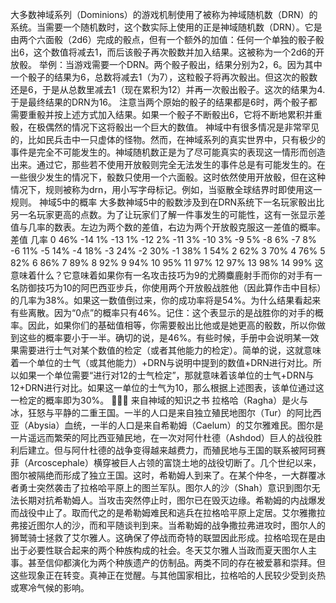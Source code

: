 大多数神域系列（Dominions）的游戏机制使用了被称为神域随机数（DRN）的系统。当需要一个随机数时，这个数实际上使用的正是神域随机数（DRN）。它是由两个六面骰（2d6）完成的骰点，但有一个额外的加值：任何一个单独的骰子骰出6，这个数值将减去1，而后该骰子再次骰数并加入结果。这被称为一个2d6的开放骰。
举例：当游戏需要一个DRN。两个骰子骰出，结果分别为2，6。因为其中一个骰子的结果为6，总数将减去1（为7），这粒骰子将再次骰出。但这次的骰数还是6，于是从总数里减去1（现在累积为12）并再一次骰出骰子。这次的结果为4.于是最终结果的DRN为16。
注意当两个原始的骰子的结果都是6时，两个骰子都需要重骰并按上述方式加入结果。如果一个骰子不断骰出6，它将不断地累积并重骰，在极偶然的情况下这将骰出一个巨大的数值。
神域中有很多情况是非常罕见的，比如民兵击中一只虚体的怪物。然而，在神域系列的真实世界中，只有极少的事件是完全不可能发生的。神域随机数正是为了尽可能真实的表现这一情形而创造出来。通过它，那些若不使用开放骰则完全无法发生的事件总是有可能发生的。在一些很少发生的情况下，骰数只使用一个六面骰。这时依然使用开放骰，但在这种情况下，规则被称为drn，用小写字母标记。例如，当驱散全球结界时即使用这一规则。
神域5中的概率 
大多数神域5中的骰数涉及到在DRN系统下一名玩家骰出比另一名玩家更高的点数。为了让玩家们了解一件事发生的可能性，这有一张显示差值与几率的数表。左边为两个数的差值，右边为两个开放骰克服这一差值的概率。
差值
几率 0 46% -14 1% -13 1% -12 2% -11 3% -10 3% -9 5% -8 6% -7 8% -6 11% -5 14% -4 18% -3 24% -2 30% -1 38% 1 54% 2 62% 3 70% 4 76% 5 82% 6 86% 7 89% 8 92% 9 94% 10 95% 11 97% 12 97% 13 98% 14 99%
这意味着什么？它意味着如果你有一名攻击技巧为9的尤腾麋鹿射手而你的对手有一名防御技巧为10的阿巴西亚步兵，你使用两个开放骰战胜他（因此算作击中目标）的几率为38%。如果这一数值倒过来，你的成功率将是54%。为什么结果看起来有些离散。因为“0点”的概率只有46%。记住：这个表显示的是战胜你的对手的概率。因此，如果你们的基础值相等，你需要骰出比他或是她更高的骰数，所以你做到这些的概率要小于一半。确切的说，是46%。有些时候，手册中会说明某一效果需要进行士气对某个数值的检定（或者其他能力的检定）。简单的说，这就意味着一个单位的士气（或其他能力）+DRN与说明中提到的数值+DRN进行对比。所以如果一个单位需要“进行对12的士气检定”，那就意味着该单位的士气+DRN与12+DRN进行对比。如果这一单位的士气为10，那么根据上述图表，该单位通过这一检定的概率即为30%。
 来自神域的知识之书
拉格哈（Ragha）是火与冰，狂怒与平静的二重王国。一半的人口是来自独立殖民地图尔（Tur）的阿比西亚（Abysia）血统，一半的人口是来自希勒姆（Caelum）的艾尔雅难民。图尔是一片遥远而繁荣的阿比西亚殖民地，在一次对阿什杜德（Ashdod）巨人的战役胜利后建立。但与阿什杜德的战争变得越来越费力，而殖民地与王国的联系被阿珂赛菲（Arcoscephale）横穿被巨人占领的富饶土地的战役切断了。几个世纪以来，图尔被隔绝而形成了独立王国。这时，希勒姆人到来了。在某个仲冬，一大群覆冰者勇士突然袭击了拉格哈平原上的图兰军队。图尔人的沙（Shah）意识到图尔无法长期对抗希勒姆人。当攻击突然停止时，图尔已在毁灭边缘。希勒姆的内战爆发而战役中止了。取而代之的是希勒姆难民和逃兵在拉格哈平原上定居。艾尔雅撒拉弗接近图尔人的沙，而和平随谈判到来。当希勒姆的战争撒拉弗进攻时，图尔人的狮鹫骑士拯救了艾尔雅人。这确保了停战而奇特的联盟因此形成。拉格哈现在是由出于必要性联合起来的两个种族构成的社会。冬天艾尔雅人当政而夏天图尔人主事。甚至信仰都演化为两个种族遗产的仿制品。两类不同的存在被爱慕和崇拜。但这些现象正在转变。真神正在觉醒。与其他国家相比，拉格哈的人民较少受到炎热或寒冷气候的影响。
